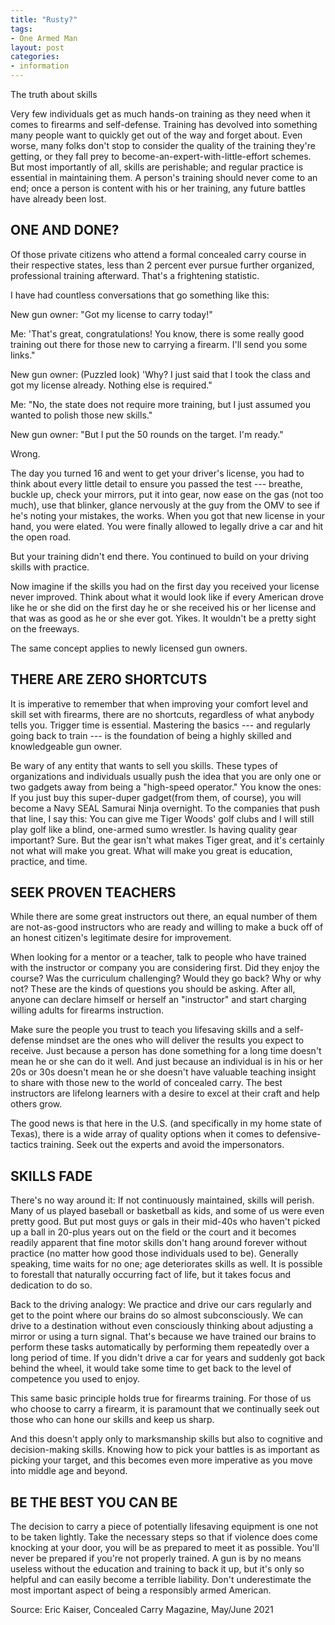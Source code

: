 ```yaml
---
title: "Rusty?"
tags:
- One Armed Man
layout: post
categories:
- information
---
```


The truth about skills

Very few individuals get as much hands-on training as they need when it comes to firearms and self-defense. Training has devolved into something many people want to quickly get out of the way and forget about. Even worse, many folks don't stop to consider the quality of the training they're getting, or they fall prey to become-an-expert-with-little-effort schemes. But most importantly of all, skills are perishable; and regular practice is essential in maintaining them. A person's training should never come to an end; once a person is content with his or her training, any future battles have already been lost.

## ONE AND DONE?

Of those private citizens who attend a formal concealed carry course in their respective states, less than 2 percent ever pursue further organized, professional training afterward. That's a frightening statistic.

I have had countless conversations that go something like this:

New gun owner: "Got my license to carry today!"

Me: 'That's great, congratulations! You know, there is some really good training out there for those new to carrying a firearm. I'll send you some links."

New gun owner: (Puzzled look) 'Why? I just said that I took the class and got my license already. Nothing else is required."

Me: "No, the state does not require more training, but I just assumed you wanted to polish those new skills."

New gun owner: "But I put the 50 rounds on the target. I'm ready."

Wrong.

The day you turned 16 and went to get your driver's license, you had to think about every little detail to ensure you passed the test --- breathe, buckle up, check your mirrors, put it into gear, now ease on the gas (not too much), use that blinker, glance nervously at the guy from the OMV to see if he's noting your mistakes, the works. When you got that new license in your hand, you were elated. You were finally allowed to legally drive a car and hit the open road.

But your training didn't end there. You continued to build on your driving skills with practice.

Now imagine if the skills you had on the first day you received your license never improved. Think about what it would look like if every American drove like he or she did on the first day he or she received his or her license and that was as good as he or she ever got. Yikes. It wouldn't be a pretty sight on the freeways.

The same concept applies to newly licensed gun owners.

## THERE ARE ZERO SHORTCUTS

It is imperative to remember that when improving your comfort level and skill set with firearms, there are no shortcuts, regardless of what anybody tells you. Trigger time is essential. Mastering the basics --- and regularly going back to train --- is the foundation of being a highly skilled and knowledgeable gun owner.

Be wary of any entity that wants to sell you skills. These types of organizations and individuals usually push the idea that you are only one or two gadgets away from being a "high-speed operator." You know the ones: If you just buy this super-duper gadget(from them, of course), you will become a Navy SEAL Samurai Ninja overnight. To the companies that push that line, I say this: You can give me Tiger Woods' golf clubs and I will still play golf like a blind, one-armed sumo wrestler. Is having quality gear important? Sure. But the gear isn't what makes Tiger great, and it's certainly not what will make you great. What will make you great is education, practice, and time.

## SEEK PROVEN TEACHERS

While there are some great instructors out there, an equal number of them are not-as-good instructors who are ready and willing to make a buck off of an honest citizen's legitimate desire for improvement.

When looking for a mentor or a teacher, talk to people who have trained with the instructor or company you are considering first. Did they enjoy the course? Was the curriculum challenging? Would they go back? Why or why not? These are the kinds of questions you should be asking. After all, anyone can declare himself or herself an "instructor" and start charging willing adults for firearms instruction.

Make sure the people you trust to teach you lifesaving skills and a self-defense mindset are the ones who will deliver the results you expect to receive. Just because a person has done something for a long time doesn't mean he or she can do it well. And just because an individual is in his or her 20s or 30s doesn't mean he or she doesn't have valuable teaching insight to share with those new to the world of concealed carry. The best instructors are lifelong learners with a desire to excel at their craft and help others grow.

The good news is that here in the U.S. (and specifically in my home state of Texas), there is a wide array of quality options when it comes to defensive-tactics training. Seek out the experts and avoid the impersonators.

## SKILLS FADE

There's no way around it: If not continuously maintained, skills will perish. Many of us played baseball or basketball as kids, and some of us were even pretty good. But put most guys or gals in their mid-40s who haven't picked up a ball in 20-plus years out on the field or the court and it becomes readily apparent that fine motor skills don't hang around forever without practice (no matter how good those individuals used to be). Generally speaking, time waits for no one; age deteriorates skills as well. It is possible to forestall that naturally occurring fact of life, but it takes focus and dedication to do so.

Back to the driving analogy: We practice and drive our cars regularly and get to the point where our brains do so almost subconsciously. We can drive to a destination without even consciously thinking about adjusting a mirror or using a turn signal. That's because we have trained our brains to perform these tasks automatically by performing them repeatedly over a long period of time. If you didn't drive a car for years and suddenly got back behind the wheel, it would take some time to get back to the level of competence you used to enjoy.

This same basic principle holds true for firearms training. For those of us who choose to carry a firearm, it is paramount that we continually seek out those who can hone our skills and keep us sharp.

And this doesn't apply only to marksmanship skills but also to cognitive and decision-making skills. Knowing how to pick your battles is as important as picking your target, and this becomes even more imperative as you move into middle age and beyond.

## BE THE BEST YOU CAN BE

The decision to carry a piece of potentially lifesaving equipment is one not to be taken lightly. Take the necessary steps so that if violence does come knocking at your door, you will be as prepared to meet it as possible. You'll never be prepared if you're not properly trained. A gun is by no means useless without the education and training to back it up, but it's only so helpful and can easily become a terrible liability. Don't underestimate the most important aspect of being a responsibly armed American.

Source: Eric Kaiser, Concealed Carry Magazine, May/June 2021